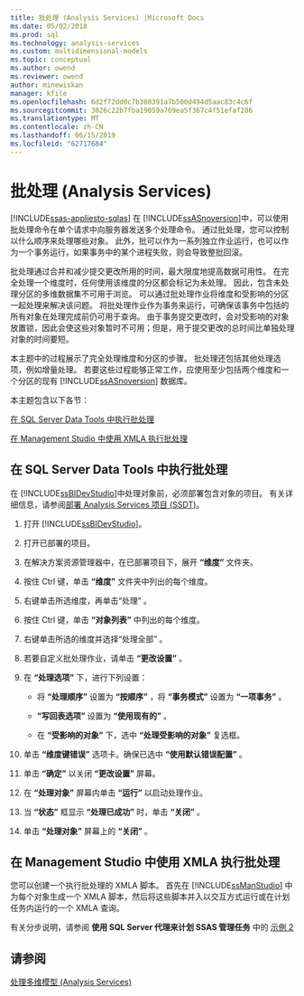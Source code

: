 ```yaml
---
title: 批处理 (Analysis Services) |Microsoft Docs
ms.date: 05/02/2018
ms.prod: sql
ms.technology: analysis-services
ms.custom: multidimensional-models
ms.topic: conceptual
ms.author: owend
ms.reviewer: owend
author: minewiskan
manager: kfile
ms.openlocfilehash: 6d2f72dd0c7b380391a7b500d494d5aac83c4c6f
ms.sourcegitcommit: 3026c22b7fba19059a769ea5f367c4f51efaf286
ms.translationtype: MT
ms.contentlocale: zh-CN
ms.lasthandoff: 06/15/2019
ms.locfileid: "62717684"
---
```

# <a name="batch-processing-analysis-services"></a>批处理 (Analysis Services)
[!INCLUDE[ssas-appliesto-sqlas](../../includes/ssas-appliesto-sqlas.md)]
  在 [!INCLUDE[ssASnoversion](../../includes/ssasnoversion-md.md)]中，可以使用批处理命令在单个请求中向服务器发送多个处理命令。 通过批处理，您可以控制以什么顺序来处理哪些对象。 此外，批可以作为一系列独立作业运行，也可以作为一个事务运行，如果事务中的某个进程失败，则会导致整批回滚。  
  
 批处理通过合并和减少提交更改所用的时间，最大限度地提高数据可用性。 在完全处理一个维度时，任何使用该维度的分区都会标记为未处理。 因此，包含未处理分区的多维数据集不可用于浏览。 可以通过批处理作业将维度和受影响的分区一起处理来解决该问题。 将批处理作业作为事务来运行，可确保该事务中包括的所有对象在处理完成前仍可用于查询。 由于事务提交更改时，会对受影响的对象放置锁，因此会使这些对象暂时不可用；但是，用于提交更改的总时间比单独处理对象的时间要短。  
  
 本主题中的过程展示了完全处理维度和分区的步骤。 批处理还包括其他处理选项，例如增量处理。 若要这些过程能够正常工作，应使用至少包括两个维度和一个分区的现有 [!INCLUDE[ssASnoversion](../../includes/ssasnoversion-md.md)] 数据库。  
  
 本主题包含以下各节：  
  
 [在 SQL Server Data Tools 中执行批处理](#bkmk_ssdt)  
  
 [在 Management Studio 中使用 XMLA 执行批处理](#bkmk_xmla)  
  
##  <a name="bkmk_ssdt"></a> 在 SQL Server Data Tools 中执行批处理  
 在 [!INCLUDE[ssBIDevStudio](../../includes/ssbidevstudio-md.md)]中处理对象前，必须部署包含对象的项目。 有关详细信息，请参阅[部署 Analysis Services 项目 (SSDT)](../../analysis-services/multidimensional-models/deploy-analysis-services-projects-ssdt.md)。  
  
1.  打开 [!INCLUDE[ssBIDevStudio](../../includes/ssbidevstudio-md.md)]。  
  
2.  打开已部署的项目。  
  
3.  在解决方案资源管理器中，在已部署项目下，展开 **“维度”** 文件夹。  
  
4.  按住 Ctrl 键，单击 **“维度”** 文件夹中列出的每个维度。  
  
5.  右键单击所选维度，再单击“处理”  。  
  
6.  按住 Ctrl 键，单击 **“对象列表”** 中列出的每个维度。  
  
7.  右键单击所选的维度并选择“处理全部”  。  
  
8.  若要自定义批处理作业，请单击 **“更改设置”** 。  
  
9. 在 **“处理选项”** 下，进行下列设置：  
  
    -   将 **“处理顺序”** 设置为 **“按顺序”** ，将 **“事务模式”** 设置为 **“一项事务”** 。  
  
    -   **“写回表选项”** 设置为 **“使用现有的”** 。  
  
    -   在 **“受影响的对象”** 下，选中 **“处理受影响的对象”** 复选框。  
  
10. 单击 **“维度键错误”** 选项卡。确保已选中 **“使用默认错误配置”** 。  
  
11. 单击 **“确定”** 以关闭 **“更改设置”** 屏幕。  
  
12. 在 **“处理对象”** 屏幕内单击 **“运行”** 以启动处理作业。  
  
13. 当 **“状态”** 框显示 **“处理已成功”** 时，单击 **“关闭”** 。  
  
14. 单击 **“处理对象”** 屏幕上的 **“关闭”** 。  
  
##  <a name="bkmk_xmla"></a> 在 Management Studio 中使用 XMLA 执行批处理  
 您可以创建一个执行批处理的 XMLA 脚本。 首先在 [!INCLUDE[ssManStudio](../../includes/ssmanstudio-md.md)] 中为每个对象生成一个 XMLA 脚本，然后将这些脚本并入以交互方式运行或在计划任务内运行的一个 XMLA 查询。  
  
 有关分步说明，请参阅 **使用 SQL Server 代理来计划 SSAS 管理任务** 中的 [示例 2](../../analysis-services/instances/schedule-ssas-administrative-tasks-with-sql-server-agent.md)  
  
## <a name="see-also"></a>请参阅  
 [处理多维模型 (Analysis Services)](../../analysis-services/multidimensional-models/processing-a-multidimensional-model-analysis-services.md)  
  
  
